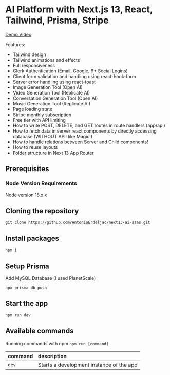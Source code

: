 # AI Platform with Next.js 13, React, Tailwind, Prisma, Stripe

[Demo Video](https://github.com/SHADOW-LIGHTS/ai-saas-platform/assets/108618163/802c1a9d-37bc-47b2-ac7b-a025bab78039)

Features:

- Tailwind design
- Tailwind animations and effects
- Full responsiveness
- Clerk Authentication (Email, Google, 9+ Social Logins)
- Client form validation and handling using react-hook-form
- Server error handling using react-toast
- Image Generation Tool (Open AI)
- Video Generation Tool (Replicate AI)
- Conversation Generation Tool (Open AI)
- Music Generation Tool (Replicate AI)
- Page loading state
- Stripe monthly subscription
- Free tier with API limiting
- How to write POST, DELETE, and GET routes in route handlers (app/api)
- How to fetch data in server react components by directly accessing database (WITHOUT API! like Magic!)
- How to handle relations between Server and Child components!
- How to reuse layouts
- Folder structure in Next 13 App Router

## Prerequisites

### Node Version Requirements

Node version 18.x.x

## Cloning the repository

```shell
git clone https://github.com/AntonioErdeljac/next13-ai-saas.git
```

## Install packages

```shell
npm i
```

## Setup Prisma

Add MySQL Database (I used PlanetScale)

```shell
npx prisma db push
```

## Start the app

```shell
npm run dev
```

## Available commands

Running commands with npm `npm run [command]`

| command | description                              |
| :------ | :--------------------------------------- |
| `dev`   | Starts a development instance of the app |
